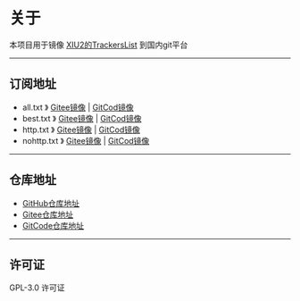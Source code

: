 # 关于

本项目用于镜像 [XIU2的TrackersList](https://github.com/XIU2/TrackersListCollection) 到国内git平台  

---

## 订阅地址

* all.txt 》 [Gitee镜像](https://gitee.com/bitcomet-post-bar/XIU2sTrackersList/raw/main/trackerlist/all.txt) | [GitCod镜像](https://raw.gitcode.com/bitcomet-post-bar/XIU2sTrackersList/raw/main/trackerlist/all.txt)
* best.txt 》 [Gitee镜像](https://gitee.com/bitcomet-post-bar/XIU2sTrackersList/raw/main/trackerlist/best.txt) | [GitCod镜像](https://raw.gitcode.com/bitcomet-post-bar/XIU2sTrackersList/raw/main/trackerlist/best.txt)
* http.txt 》 [Gitee镜像](https://gitee.com/bitcomet-post-bar/XIU2sTrackersList/blob/main/trackerlist/http.txt) | [GitCod镜像](https://raw.gitcode.com/bitcomet-post-bar/XIU2sTrackersList/raw/main/trackerlist/http.txt)
* nohttp.txt 》 [Gitee镜像](https://gitee.com/bitcomet-post-bar/XIU2sTrackersList/raw/main/trackerlist/nohttp.txt) | [GitCod镜像](https://raw.gitcode.com/bitcomet-post-bar/XIU2sTrackersList/raw/main/trackerlist/nohttp.txt)

---

## 仓库地址

* [GitHub仓库地址](https://github.com/bitcomet-post-bar/XIU2sTrackersList)
* [Gitee仓库地址](https://gitee.com/bitcomet-post-bar/XIU2sTrackersList)
* [GitCode仓库地址](https://gitcode.com/bitcomet-post-bar/XIU2sTrackersList)

---

## 许可证

GPL-3.0 许可证  

